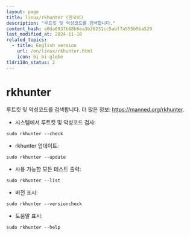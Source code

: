 ```yaml
---
layout: page
title: linux/rkhunter (한국어)
description: "루트킷 및 악성코드를 검색합니다."
content_hash: a0da6937b68b6ea3b26231cc5abf7a555b5ba529
last_modified_at: 2024-11-10
related_topics:
  - title: English version
    url: /en/linux/rkhunter.html
    icon: bi bi-globe
tldri18n_status: 2
---
```

# rkhunter

루트킷 및 악성코드를 검색합니다.
더 많은 정보: <https://manned.org/rkhunter>.

- 시스템에서 루트킷 및 악성코드 검사:

`sudo rkhunter --check`

- rkhunter 업데이트:

`sudo rkhunter --update`

- 사용 가능한 모든 테스트 출력:

`sudo rkhunter --list`

- 버전 표시:

`sudo rkhunter --versioncheck`

- 도움말 표시:

`sudo rkhunter --help`
